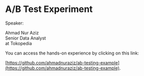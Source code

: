 # A/B Test Experiment

Speaker:

Ahmad Nur Aziz\
Senior Data Analyst\
at Tokopedia

You can access the hands-on experience by clicking on this link:

[https://github.com/ahmadnuraziz/ab-testing-example](https://github.com/ahmadnuraziz/ab-testing-example).
